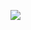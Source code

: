 <!--
![8x8 BIG LED Matrix](https:///../images/8x8_BIG_LED_Matrix-Assembly.png)
-->
<p>
  <img src="https://github.com/ROBOTICronics/PCB/images/8x8_BIG_LED_Matrix-Assembly.png" />
</p>
